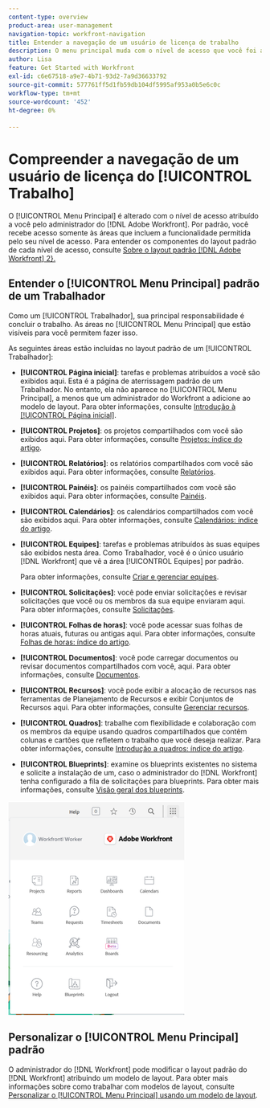 ```yaml
---
content-type: overview
product-area: user-management
navigation-topic: workfront-navigation
title: Entender a navegação de um usuário de licença de trabalho
description: O menu principal muda com o nível de acesso que você foi atribuído pelo seu administrador [!DNL Adobe Workfront] O. Por padrão, você recebe acesso somente às áreas que incluem a funcionalidade permitida pelo seu nível de acesso.
author: Lisa
feature: Get Started with Workfront
exl-id: c6e67518-a9e7-4b71-93d2-7a9d36633792
source-git-commit: 577761ff5d1fb59db104df5995af953a0b5e6c0c
workflow-type: tm+mt
source-wordcount: '452'
ht-degree: 0%

---
```


# Compreender a navegação de um usuário de licença do [!UICONTROL Trabalho]

O [!UICONTROL Menu Principal] é alterado com o nível de acesso atribuído a você pelo administrador do [!DNL Adobe Workfront]. Por padrão, você recebe acesso somente às áreas que incluem a funcionalidade permitida pelo seu nível de acesso. Para entender os componentes do layout padrão de cada nível de acesso, consulte [Sobre o layout padrão [!DNL Adobe Workfront] 2&rbrace;.](../../../administration-and-setup/customize-workfront/use-layout-templates/about-the-default-wf-layout.md)

## Entender o [!UICONTROL Menu Principal] padrão de um Trabalhador

Como um [!UICONTROL Trabalhador], sua principal responsabilidade é concluir o trabalho. As áreas no [!UICONTROL Menu Principal] que estão visíveis para você permitem fazer isso.

As seguintes áreas estão incluídas no layout padrão de um [!UICONTROL Trabalhador]:

* **[!UICONTROL Página inicial]**: tarefas e problemas atribuídos a você são exibidos aqui. Esta é a página de aterrissagem padrão de um Trabalhador. No entanto, ela não aparece no [!UICONTROL Menu Principal], a menos que um administrador do Workfront a adicione ao modelo de layout.  Para obter informações, consulte [Introdução à [!UICONTROL Página inicial]](../../../workfront-basics/using-home/using-the-home-area/get-started-with-home.md).

* **[!UICONTROL Projetos]**: os projetos compartilhados com você são exibidos aqui. Para obter informações, consulte [Projetos: índice do artigo](../../../manage-work/projects/projects-overview.md).

* **[!UICONTROL Relatórios]**: os relatórios compartilhados com você são exibidos aqui. Para obter informações, consulte [Relatórios](../../../reports-and-dashboards/reports/reports-overview.md).

* **[!UICONTROL Painéis]**: os painéis compartilhados com você são exibidos aqui. Para obter informações, consulte [Painéis](../../../reports-and-dashboards/dashboards/dashboards-overview.md).

* **[!UICONTROL Calendários]**: os calendários compartilhados com você são exibidos aqui. Para obter informações, consulte [Calendários: índice do artigo](../../../reports-and-dashboards/reports/calendars/calendars.md).

* **[!UICONTROL Equipes]**: tarefas e problemas atribuídos às suas equipes são exibidos nesta área. Como Trabalhador, você é o único usuário [!DNL Workfront] que vê a área [!UICONTROL Equipes] por padrão.

  Para obter informações, consulte [Criar e gerenciar equipes](../../../people-teams-and-groups/create-and-manage-teams/create-and-mange-teams.md).

* **[!UICONTROL Solicitações]**: você pode enviar solicitações e revisar solicitações que você ou os membros da sua equipe enviaram aqui. Para obter informações, consulte [Solicitações](../../../manage-work/requests/requests-overview.md).

* **[!UICONTROL Folhas de horas]**: você pode acessar suas folhas de horas atuais, futuras ou antigas aqui. Para obter informações, consulte [Folhas de horas: índice do artigo](../../../timesheets/timesheets-all.md).

* **[!UICONTROL Documentos]**: você pode carregar documentos ou revisar documentos compartilhados com você, aqui. Para obter informações, consulte [Documentos](../../../documents/documents-overview.md).

* **[!UICONTROL Recursos]**: você pode exibir a alocação de recursos nas ferramentas de Planejamento de Recursos e exibir Conjuntos de Recursos aqui. Para obter informações, consulte [Gerenciar recursos](../../../resource-mgmt/manage-resources.md).

* **[!UICONTROL Quadros]**: trabalhe com flexibilidade e colaboração com os membros da equipe usando quadros compartilhados que contêm colunas e cartões que refletem o trabalho que você deseja realizar. Para obter informações, consulte [Introdução a quadros: índice do artigo](../../../agile/get-started-with-boards/get-started-with-boards.md).

* **[!UICONTROL Blueprints]**: examine os blueprints existentes no sistema e solicite a instalação de um, caso o administrador do [!DNL Workfront] tenha configurado a fila de solicitações para blueprints. Para obter mais informações, consulte [Visão geral dos blueprints](../../../administration-and-setup/blueprints/blueprints-overview.md).

![Menu principal do trabalhador](assets/worker-main-menu-350x426.png)

## Personalizar o [!UICONTROL Menu Principal] padrão

O administrador do [!DNL Workfront] pode modificar o layout padrão do [!DNL Workfront] atribuindo um modelo de layout. Para obter mais informações sobre como trabalhar com modelos de layout, consulte [Personalizar o [!UICONTROL Menu Principal] usando um modelo de layout](../../../administration-and-setup/customize-workfront/use-layout-templates/customize-main-menu.md).
